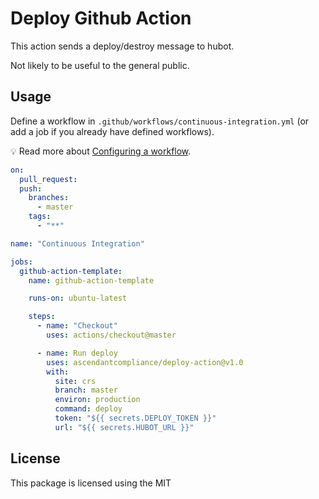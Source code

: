 # Deploy Github Action

This action sends a deploy/destroy message to hubot.

Not likely to be useful to the general public.

## Usage

Define a workflow in `.github/workflows/continuous-integration.yml` (or add a job if you already have defined workflows).

:bulb: Read more about [Configuring a workflow](https://help.github.com/en/articles/configuring-a-workflow).

```yaml
on:
  pull_request:
  push:
    branches:
      - master
    tags:
      - "**"

name: "Continuous Integration"

jobs:
  github-action-template:
    name: github-action-template

    runs-on: ubuntu-latest

    steps:
      - name: "Checkout"
        uses: actions/checkout@master

      - name: Run deploy
        uses: ascendantcompliance/deploy-action@v1.0
        with:
          site: crs
          branch: master
          environ: production
          command: deploy
          token: "${{ secrets.DEPLOY_TOKEN }}"
          url: "${{ secrets.HUBOT_URL }}"
```

## License

This package is licensed using the MIT